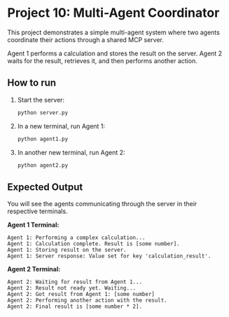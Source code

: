 # Project 10: Multi-Agent Coordinator

This project demonstrates a simple multi-agent system where two agents coordinate their actions through a shared MCP server.

Agent 1 performs a calculation and stores the result on the server.
Agent 2 waits for the result, retrieves it, and then performs another action.

## How to run

1.  Start the server:
    ```bash
    python server.py
    ```
2.  In a new terminal, run Agent 1:
    ```bash
    python agent1.py
    ```
3.  In another new terminal, run Agent 2:
    ```bash
    python agent2.py
    ```

## Expected Output

You will see the agents communicating through the server in their respective terminals.

**Agent 1 Terminal:**
```
Agent 1: Performing a complex calculation...
Agent 1: Calculation complete. Result is [some number].
Agent 1: Storing result on the server.
Agent 1: Server response: Value set for key 'calculation_result'.
```

**Agent 2 Terminal:**
```
Agent 2: Waiting for result from Agent 1...
Agent 2: Result not ready yet. Waiting...
Agent 2: Got result from Agent 1: [some number]
Agent 2: Performing another action with the result.
Agent 2: Final result is [some number * 2].
```

